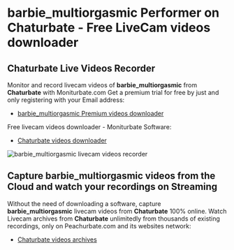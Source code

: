 # barbie_multiorgasmic Performer on Chaturbate - Free LiveCam videos downloader

## Chaturbate Live Videos Recorder

Monitor and record livecam videos of **barbie_multiorgasmic** from **Chaturbate** with Moniturbate.com
Get a premium trial for free by just and only registering with your Email address:
* [barbie_multiorgasmic Premium videos downloader](https://moniturbate.com/request-demo-licence-key.html)

Free livecam videos downloader - Moniturbate Software:
* [Chaturbate videos downloader](https://moniturbate.com/moniturbate-download-software.html)

![barbie_multiorgasmic livecam videos recorder](https://peachurnet.com/templates/moniturbate-software.png)


## Capture barbie_multiorgasmic videos from the Cloud and watch your recordings on Streaming

Without the need of downloading a software, capture **barbie_multiorgasmic** livecam videos from **Chaturbate** 100% online.
Watch Livecam archives from **Chaturbate** unlimitedly from thousands of existing recordings, only on Peachurbate.com and its websites network:
* [Chaturbate videos archives](https://peachurnet.com/)